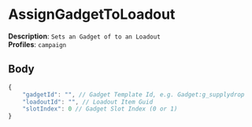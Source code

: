 # AssignGadgetToLoadout

**Description**: `Sets an Gadget of to an Loadout` \
**Profiles**: `campaign`

## Body

```js
{
    "gadgetId": "", // Gadget Template Id, e.g. Gadget:g_supplydrop
    "loadoutId": "", // Loadout Item Guid
    "slotIndex": 0 // Gadget Slot Index (0 or 1)
}
```
